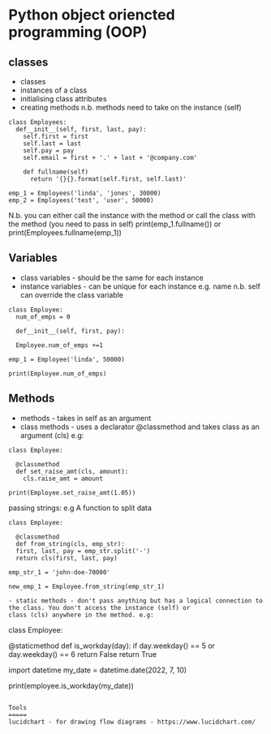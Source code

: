 Python object oriencted programming (OOP)
==========================================
classes
-------------
- classes
- instances of a class
- initialising class attributes
- creating methods n.b. methods need to take on the instance (self)

```
class Employees:
  def__init__(self, first, last, pay):
    self.first = first
    self.last = last
    self.pay = pay
    self.email = first + '.' + last + '@company.com'
    
    def fullname(self)
      return '{}{}.format(self.first, self.last)'
      
emp_1 = Employees('linda', 'jones', 30000)
emp_2 = Employees('test', 'user', 50000)

```

N.b. you can either call the instance with the method or call the class with the method (you need to pass in self)
print(emp_1.fullname()) or
print(Employees.fullname(emp_1))

Variables
----------
- class variables - should be the same for each instance
- instance variables - can be unique for each instance e.g. name
n.b. self can override the class variable

```
class Employee:
  num_of_emps = 0
  
  def__init__(self, first, pay):
  
  Employee.num_of_emps +=1
  
emp_1 = Employee('linda', 50000)

print(Employee.num_of_emps)

```

Methods
-------
- methods - takes in self as an argument
- class methods - uses a declarator @classmethod and takes class as an argument (cls) e.g:


```
class Employee:

  @classmethod
  def set_raise_amt(cls, amount):
    cls.raise_amt = amount
    
print(Employee.set_raise_amt(1.05))
```

passing strings:
e.g A function to split data

```
class Employee:

  @classmethod
  def from_string(cls, emp_str):
  first, last, pay = emp_str.split('-')
  return cls(first, last, pay)
  
emp_str_1 = 'john-doe-70000'

new_emp_1 = Employee.from_string(emp_str_1)

- static methods - don't pass anything but has a logical connection to the class. You don't access the instance (self) or
class (cls) anywhere in the method. e.g:

```
class Employee:

  @staticmethod
  def is_workday(day):
    if day.weekday() == 5 or day.weekday() == 6
      return False
    return True
    
import datetime
my_date = datetime.date(2022, 7, 10)

print(employee.is_workday(my_date))
```

Tools
=====
lucidchart - for drawing flow diagrams - https://www.lucidchart.com/
